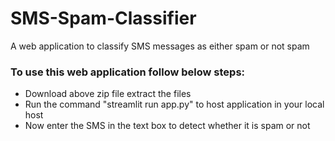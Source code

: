 # SMS-Spam-Classifier
 A web application to classify SMS messages as either spam or not spam

### To use this web application follow below steps:
* Download above zip file extract the files
* Run the command "streamlit run app.py" to host application in your local host
* Now enter the SMS in the text box to detect whether it is spam or not
